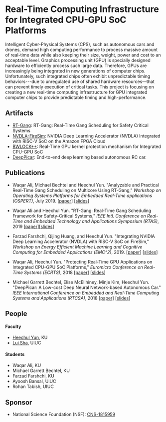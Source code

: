 # Real-Time Computing Infrastructure for Integrated CPU-GPU SoC Platforms

Intelligent Cyber-Physical Systems (CPS), such as autonomous cars and drones, demand high computing performance to process massive amount of real-time data while also keeping their size, weight, power and cost to an acceptable level. Graphics processing unit (GPU) is specially designed hardware to efficiently process such large data. Therefore, GPUs are increasingly being integrated in new generations of computer chips. Unfortunately, such integrated chips often exhibit unpredictable timing behaviors---due to unregulated use of shared hardware resources—that can prevent timely execution of critical tasks. This project is focusing on creating a new real-time computing infrastructure for GPU integrated computer chips to provide predictable timing and high-performance. 

## Artifacts

* [RT-Gang](https://github.com/CSL-KU/RT-Gang): RT-Gang: Real-Time Gang Scheduling for Safety Critical Systems
* [NVDLA-FireSim](https://github.com/CSL-KU/firesim-nvdla): NVIDIA Deep Learning Accelerator (NVDLA) Integrated with RISC-V SoC on the Amazon FPGA Cloud
* [BWLOCK++](https://github.com/wali-ku/BWLOCK-GPU): Real-Time GPU kernel protection mechanism for Integrated CPU-GPU SoC
* [DeepPicar](https://github.com/mbechtel2/DeepPicar-v2): End-to-end deep learning based autonomous RC car.

## Publications

* Waqar Ali, Michael Bechtel and Heechul Yun. "Analyzable and Practical Real-Time Gang Scheduling on Multicore Using RT-Gang," _Workshop on Operating Systems Platforms for Embedded Real-Time applications (OSPERT)_, July 2019. [[paper](http://www.ittc.ku.edu/~heechul/papers/rtgang-ospert2019-abstract.pdf)] [[slides](http://www.ittc.ku.edu/~heechul/papers/rtgang-ospert2019-slides.pdf)]

* Waqar Ali and Heechul Yun. "RT-Gang: Real-Time Gang Scheduling Framework for Safety-Critical Systems," _IEEE Intl. Conference on Real-Time and Embedded Technology and Applications Symposium (RTAS)_, 2019 [[paper](http://www.ittc.ku.edu/~heechul/papers/rtgang-rtas2019-camera.pdf)][[slides](http://www.ittc.ku.edu/~heechul/papers/rtgang-rtas2019-slides.pdf)]

* Farzad Farshchi, Qijing Huang, and Heechul Yun. "Integrating NVIDIA Deep Learning Accelerator (NVDLA) with RISC-V SoC on FireSim," _Workshop on Energy Efficient Machine Learning and Cognitive Computing for Embedded Applications (EMC^2)_, 2019. [[paper](http://www.ittc.ku.edu/~heechul/papers/nvdla-emc2019-camera.pdf)] [[slides](http://www.ittc.ku.edu/~heechul/papers/nvdla-emc2019-slides.pdf)]

* Waqar Ali, Heechul Yun. "Protecting Real-Time GPU Applications on Integrated CPU-GPU SoC Platforms," _Euromicro Conference on Real-Time Systems (ECRTS)_, 2018 [[paper](http://drops.dagstuhl.de/opus/volltexte/2018/8983/pdf/LIPIcs-ECRTS-2018-19.pdf)] [[slides](https://www.slideshare.net/saiparan/protecting-realtime-gpu-kernels-in-integrated-cpugpu-soc-platforms-104996587)]

* Michael Garrett Bechtel, Elise McEllhiney, Minje Kim, Heechul Yun. "DeepPicar: A Low-cost Deep Neural Network-based Autonomous Car." _IEEE International Conference on Embedded and Real-Time Computing Systems and Applications (RTCSA)_, 2018 [[paper]](https://arxiv.org/pdf/1712.08644.pdf) [[slides](https://www.slideshare.net/saiparan/protecting-realtime-gpu-kernels-in-integrated-cpugpu-soc-platforms-104996587)]


## People

#### Faculty 
  * [Heechul Yun](https://ittc.ku.edu/~heechul), KU
  * [Lui Sha](http://publish.illinois.edu/cpsintegrationlab/people/lui-sha/), UIUC

#### Students
  * Waqar Ali, KU
  * Michael Garrett Bechtel, KU
  * Farzad Farshchi, KU
  * Ayoosh Bansal, UIUC
  * Rohan Tabish, UIUC
  
## Sponsor

* National Science Foundation (NSF): [CNS-1815959](https://nsf.gov/awardsearch/showAward?AWD_ID=1815959&HistoricalAwards=false)
